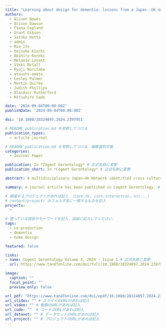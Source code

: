 ```yaml
---
title: "Learning about design for dementia: lessons from a Japan--UK network"
authors:
  - Alison Bowes
  - Alison Dawson
  - Fiona Copland
  - Grant Gibson  
  - Satoko Hotta
  - admin
  - Mio Ito
  - Daisuke Kiuchi
  - Akihiro Koreki
  - Melanie Lovatt
  - Vikki McCall
  - Ryoji Noritake
  - atsushi-omata
  - Lesley Palmer
  - Martin Quirke
  - Judith Phillips
  - Alasdair Rutherford
  - Mitsuhiro Sado

date: '2024-09-04T00:00:00Z'
publishDate: '2024-09-04T00:00:00Z'

doi: '10.1080/28324897.2024.2397951'

# README_publication.md を参照してつける
publication_types: 
  - article-journal  

# README_publication.md を参照してつける．複数選択可能．
categories:
  - Journal Paper

publication: In *Cogent Gerontology* # 正式名称に変更
publication_short: In *Cogent Gerontology* # 正式名称に変更

abstract: A multidisciplinary Japan–UK Network identified cross-cultural and cross-national lessons for research aimed at improving the design of homes for people living with dementia. Previous research has suggested that improved, multidimensionally sustainable design may improve quality of life for people living with dementia and meet societal challenges of increasing populations of people with the condition. Adopting a social citizenship perspective, the paper argues that people living with dementia are considered equal citizens with rights to enjoy the life they choose. On this basis, research on home design must be underpinned by understanding the concept of home. The definition of good outcomes should be led by people living with dementia. Conceptualisation of costs of design innovations is complex and will involve judgements from a societal perspective. Methodologically, an ethnographic approach is desirable, underpinned by co-production. These points are suggested to inform further research. In conclusion, the paper confirms the value of cross-cultural insights.

summary: A journal article has been published in Cogent Gerontology. # 正式名称に変更

# 関連するプロジェクトがあれば記入 （care-dx, care-interaction, etc...）
# content/project/ のフォルダ名に一致するものを記入
projects:
  - 

# 使っている技術やキーワードを記入．自由に記入してください．
tags:
  - co-production
  - dementia
  - home design

featured: false

links:
- name: Cogent Gerontology Volume 3, 2024 - Issue 1 # 正式名称に変更
  url: https://www.tandfonline.com/doi/full/10.1080/28324897.2024.2397951

image:
  caption: ""
  focal_point: ""
  preview_only: false

url_pdf: "https://www.tandfonline.com/doi/epdf/10.1080/28324897.2024.2397951"   # PDFのURLがあれば記入
url_slides: "" # スライドのURLがあれば記入
url_video: "" # 動画のURLがあれば記入
url_code: ""  # コードのURLがあれば記入
url_dataset: "" # データセットのURLがあれば記入
url_project: "" # プロジェクトのURLがあれば記入
---
```

